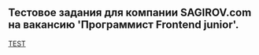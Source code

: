 <h2>Тестовое задания для компании SAGIROV.com на вакансию  'Программист Frontend junior'.</h2>
<a href='https://diniso4ka.github.io'>TEST</a>
